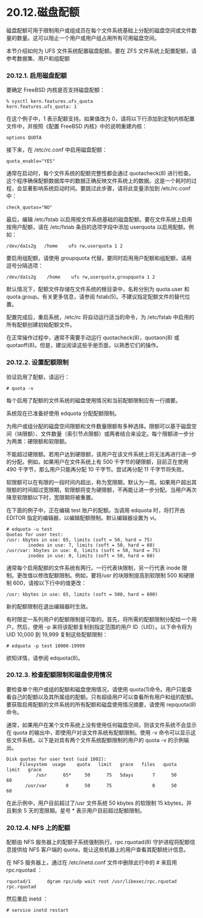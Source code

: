 # 20.12.磁盘配额

磁盘配额可用于限制用户或组成员在每个文件系统基础上分配的磁盘空间或文件数量的数量。这可以阻止一个用户或用户组占用所有可用磁盘空间。

本节介绍如何为 UFS 文件系统配置磁盘配额。要在 ZFS 文件系统上配置配额，请参考数据集、用户和组配额

### 20.12.1. 启用磁盘配额

要确定 FreeBSD 内核是否支持磁盘配额：

```
% sysctl kern.features.ufs_quota
kern.features.ufs_quota: 1
```

在这个例子中，1 表示配额支持。如果值改为 0，请将以下行添加到定制内核配置文件中，并按照《配置 FreeBSD 内核》中的说明重建内核：

```
options QUOTA
```

接下来，在 /etc/rc.conf 中启用磁盘配额：

```
quota_enable="YES"
```

通常在启动时，每个文件系统的配额完整性都会通过 quotacheck(8) 进行检查。这个程序确保配额数据库中的数据正确反映文件系统上的数据。这是一个耗时的过程，会显著影响系统启动时间。要跳过此步骤，请将此变量添加到 /etc/rc.conf 中：

```
check_quotas="NO"
```

最后，编辑 /etc/fstab 以启用按文件系统基础的磁盘配额。要在文件系统上启用按用户配额，请在 /etc/fstab 条目的选项字段中添加 userquota 以启用配额。例如：

```
/dev/da1s2g   /home    ufs rw,userquota 1 2
```

要启用组配额，请使用 groupquota 代替。要同时启用用户配额和组配额，请用逗号分隔选项：

```
/dev/da1s2g    /home    ufs rw,userquota,groupquota 1 2
```

默认情况下，配额文件存储在文件系统的根目录中，名称分别为 quota.user 和 quota.group。有关更多信息，请参阅 fstab(5)。不建议指定配额文件的替代位置。

配置完成后，重启系统，/etc/rc 将自动运行适当的命令，为 /etc/fstab 中启用的所有配额创建初始配额文件。

在正常操作过程中，通常不需要手动运行 quotacheck(8)，quotaon(8) 或 quotaoff(8)。但是，建议阅读这些手册页面，以熟悉它们的操作。

### 20.12.2. 设置配额限制

验证启用了配额，请运行：

```
# quota -v
```

每个启用了配额的文件系统的磁盘使用情况和当前配额限制应有一行摘要。

系统现在已准备好使用 edquota 分配配额限制。

为用户或组分配的磁盘空间限额和文件数量限额有多种选择。限额可以基于磁盘空间（块限额）、文件数量（索引节点限额）或两者结合来设定。每个限额进一步分为两类：硬限额和软限额。

不能超过硬限额。若用户达到硬限额，该用户在该文件系统上将无法再进行进一步的分配。例如，如果用户在文件系统上有 500 千字节的硬限额，目前正在使用 490 千字节，那么用户只能再分配 10 千字节。尝试再分配 11 千字节将失败。

软限额可以在有限的一段时间内超出，称为宽限期，默认为一周。如果用户超出其限额的时间超过宽限期，软限额将变为硬限额，不再能让进一步分配。当用户再次降至软限额以下时，宽限期将被重置。

在下面的例子中，正在编辑 test 账户的配额。当调用 edquota 时，将打开由 EDITOR 指定的编辑器，以编辑配额限制。默认编辑器设置为 vi。

```
# edquota -u test
Quotas for user test:
/usr: kbytes in use: 65, limits (soft = 50, hard = 75)
        inodes in use: 7, limits (soft = 50, hard = 60)
/usr/var: kbytes in use: 0, limits (soft = 50, hard = 75)
        inodes in use: 0, limits (soft = 50, hard = 60)
```

通常每个启用配额的文件系统有两行。一行代表块限制，另一行代表 inode 限制。更改值以修改配额限制。例如，要将/usr 的块限制提高到软限制 500 和硬限制 600，请按以下行中的值更改：

```
/usr: kbytes in use: 65, limits (soft = 500, hard = 600)
```

新的配额限制在退出编辑器时生效。

有时限定一系列用户的配额限制是可取的。首先，将所需的配额限制分配给一个用户。然后，使用 -p 来将该配额复制到指定范围的用户 ID（UID）。以下命令将为 UID 10,000 到 19,999 复制这些配额限制：

```
# edquota -p test 10000-19999
```

欲知详情，请参阅 edquota(8)。

### 20.12.3. 检查配额限制和磁盘使用情况

要检查单个用户或组的配额和磁盘使用情况，请使用 quota(1)命令。用户只能查看自己的配额以及其所属组的配额。只有超级用户可以查看所有用户和组的配额。要获取启用配额的文件系统的所有配额和磁盘使用情况摘要，请使用 repquota(8)命令。

通常，如果用户在某个文件系统上没有使用任何磁盘空间，则该文件系统不会显示在 quota 的输出中，即使用户对该文件系统有配额限制。使用 -v 命令可以显示这些文件系统。以下是对具有两个文件系统配额限制的用户的 quota -v 的示例输出。

```
Disk quotas for user test (uid 1002):
     Filesystem  usage    quota   limit   grace   files   quota   limit   grace
           /usr      65*     50      75   5days       7      50      60
       /usr/var       0      50      75               0      50      60
```

在此示例中，用户目前超过了/usr 文件系统 50 kbytes 的软限制 15 kbytes，并且剩余 5 天的宽限期。星号 * 表示用户目前超过配额限制。

### 20.12.4. NFS 上的配额

配额由 NFS 服务器上的配额子系统强制执行。rpc.rquotad(8) 守护进程将配额信息提供给 NFS 客户端的 quota，能让这些机器上的用户查看其配额统计信息。

在 NFS 服务器上，通过在 /etc/inetd.conf 文件中删除此行中的 # 来启用 rpc.rquotad ：

```
rquotad/1      dgram rpc/udp wait root /usr/libexec/rpc.rquotad rpc.rquotad
```

 然后重启 inetd ：

```
# service inetd restart
```
